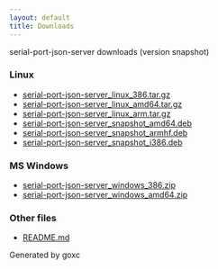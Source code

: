 ```yaml
---
layout: default
title: Downloads
---
```


serial-port-json-server downloads (version snapshot)

### Linux

 * [serial-port-json-server\_linux\_386.tar.gz](serial-port-json-server_linux_386.tar.gz)
 * [serial-port-json-server\_linux\_amd64.tar.gz](serial-port-json-server_linux_amd64.tar.gz)
 * [serial-port-json-server\_linux\_arm.tar.gz](serial-port-json-server_linux_arm.tar.gz)
 * [serial-port-json-server\_snapshot\_amd64.deb](serial-port-json-server_snapshot_amd64.deb)
 * [serial-port-json-server\_snapshot\_armhf.deb](serial-port-json-server_snapshot_armhf.deb)
 * [serial-port-json-server\_snapshot\_i386.deb](serial-port-json-server_snapshot_i386.deb)

### MS Windows

 * [serial-port-json-server\_windows\_386.zip](serial-port-json-server_windows_386.zip)
 * [serial-port-json-server\_windows\_amd64.zip](serial-port-json-server_windows_amd64.zip)

### Other files

 * [README.md](README.md)



Generated by goxc